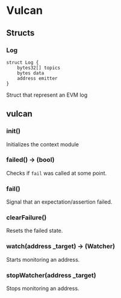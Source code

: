 # Vulcan

## Structs

### Log

```solidity
struct Log {
	bytes32[] topics
	bytes data
	address emitter
}
```

Struct that represent an EVM log

## vulcan

### **init()**

Initializes the context module

### **failed() &rarr; (bool)**

Checks if `fail` was called at some point.

### **fail()**

Signal that an expectation/assertion failed.

### **clearFailure()**

Resets the failed state.

### **watch(address _target) &rarr; (Watcher)**

Starts monitoring an address.

### **stopWatcher(address _target)**

Stops monitoring an address.

